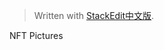 


> Written with [StackEdit中文版](https://stackedit.cn/).

NFT Pictures
<!--stackedit_data:
eyJoaXN0b3J5IjpbLTk3OTIzODk4Nl19
-->